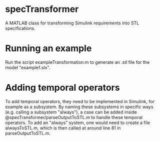# specTransformer
A MATLAB class for transforming Simulink requirements into STL specifications. 

# Running an example
Run the script exampleTransformation.m to generate an .stl file for the model "example1.slx". 

# Adding temporal operators
To add temporal operators, they need to be implemented in Simulink, for example as a subsystem. By naming these subsystems in specific ways (e.g. calling a subsystem "always"), a case can be added inside @specTransformer/parseOutputToSTL.m to handle these temporal operators. To add an "always" system, one would need to create a file alwaysToSTL.m, which is then called at around line 81 in parseOutputToSTL.m. 

